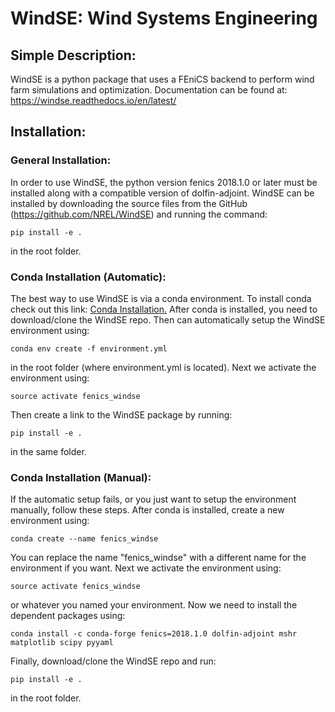 # WindSE: Wind Systems Engineering

## Simple Description:

WindSE is a python package that uses a FEniCS backend to perform wind farm simulations and optimization. Documentation can be found at: https://windse.readthedocs.io/en/latest/ 

## Installation:

### General Installation:

In order to use WindSE, the python version fenics 2018.1.0 or later must be installed along with a compatible version of dolfin-adjoint. WindSE can be installed by downloading the source files from the GitHub (https://github.com/NREL/WindSE) and running the command: 
```
pip install -e .
```
in the root folder. 

### Conda Installation (Automatic):

The best way to use WindSE is via a conda environment. To install conda check out this link: [Conda Installation.](https://conda.io/projects/conda/en/latest/user-guide/install/) After conda is installed, you need to download/clone the WindSE repo. Then can automatically setup the WindSE environment using:
```
conda env create -f environment.yml
```
in the root folder (where environment.yml is located). Next we activate the environment using:
```
source activate fenics_windse
```
Then create a link to the WindSE package by running:
```
pip install -e .
```
in the same folder.

### Conda Installation (Manual):

If the automatic setup fails, or you just want to setup the environment manually, follow these steps. After conda is installed, create a new environment using:
```
conda create --name fenics_windse
```
You can replace the name "fenics_windse" with a different name for the environment if you want. Next we activate the environment using:
```
source activate fenics_windse
```
or whatever you named your environment. Now we need to install the dependent packages using:
```
conda install -c conda-forge fenics=2018.1.0 dolfin-adjoint mshr matplotlib scipy pyyaml
```
Finally, download/clone the WindSE repo and run:
```
pip install -e .
```
in the root folder. 

